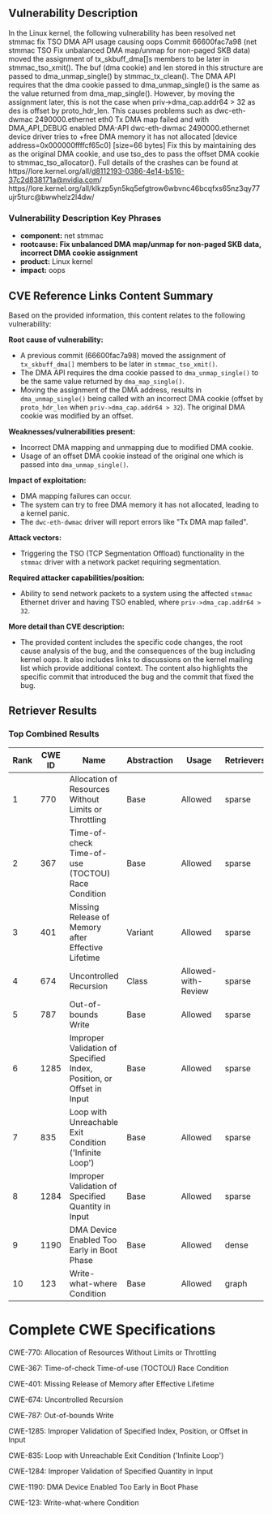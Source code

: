 ## Vulnerability Description
In the Linux kernel, the following vulnerability has been resolved net stmmac fix TSO DMA API usage causing oops Commit 66600fac7a98 (net stmmac TSO Fix unbalanced DMA map/unmap for non-paged SKB data) moved the assignment of tx_skbuff_dma[]s members to be later in stmmac_tso_xmit(). The buf (dma cookie) and len stored in this structure are passed to dma_unmap_single() by stmmac_tx_clean(). The DMA API requires that the dma cookie passed to dma_unmap_single() is the same as the value returned from dma_map_single(). However, by moving the assignment later, this is not the case when priv->dma_cap.addr64 > 32 as des is offset by proto_hdr_len. This causes problems such as dwc-eth-dwmac 2490000.ethernet eth0 Tx DMA map failed and with DMA_API_DEBUG enabled DMA-API dwc-eth-dwmac 2490000.ethernet device driver tries to +free DMA memory it has not allocated [device address=0x000000ffffcf65c0] [size=66 bytes] Fix this by maintaining des as the original DMA cookie, and use tso_des to pass the offset DMA cookie to stmmac_tso_allocator(). Full details of the crashes can be found at https//lore.kernel.org/all/d8112193-0386-4e14-b516-37c2d838171a@nvidia.com/ https//lore.kernel.org/all/klkzp5yn5kq5efgtrow6wbvnc46bcqfxs65nz3qy77ujr5turc@bwwhelz2l4dw/

### Vulnerability Description Key Phrases
- **component:** net stmmac
- **rootcause:** **Fix unbalanced DMA map/unmap for non-paged SKB data, incorrect DMA cookie assignment**
- **product:** Linux kernel
- **impact:** oops

## CVE Reference Links Content Summary
Based on the provided information, this content relates to the following vulnerability:

**Root cause of vulnerability:**
- A previous commit (66600fac7a98) moved the assignment of `tx_skbuff_dma[]` members to be later in `stmmac_tso_xmit()`.
- The DMA API requires the dma cookie passed to `dma_unmap_single()` to be the same value returned by `dma_map_single()`.
- Moving the assignment of the DMA address, results in `dma_unmap_single()` being called with an incorrect DMA cookie (offset by `proto_hdr_len` when `priv->dma_cap.addr64 > 32`). The original DMA cookie was modified by an offset.

**Weaknesses/vulnerabilities present:**
- Incorrect DMA mapping and unmapping due to modified DMA cookie.
- Usage of an offset DMA cookie instead of the original one which is passed into `dma_unmap_single()`.

**Impact of exploitation:**
- DMA mapping failures can occur.
- The system can try to free DMA memory it has not allocated, leading to a kernel panic.
- The `dwc-eth-dwmac` driver will report errors like "Tx DMA map failed".

**Attack vectors:**
- Triggering the TSO (TCP Segmentation Offload) functionality in the `stmmac` driver with a network packet requiring segmentation.

**Required attacker capabilities/position:**
- Ability to send network packets to a system using the affected `stmmac` Ethernet driver and having TSO enabled, where `priv->dma_cap.addr64 > 32`.

**More detail than CVE description:**
- The provided content includes the specific code changes, the root cause analysis of the bug, and the consequences of the bug including kernel oops. It also includes links to discussions on the kernel mailing list which provide additional context. The content also highlights the specific commit that introduced the bug and the commit that fixed the bug.

## Retriever Results

### Top Combined Results

| Rank | CWE ID | Name | Abstraction | Usage  | Retrievers | Individual Scores |
|------|--------|------|-------------|-------|------------|-------------------|
| 1 | 770 | Allocation of Resources Without Limits or Throttling | Base | Allowed | sparse | 0.973 |
| 2 | 367 | Time-of-check Time-of-use (TOCTOU) Race Condition | Base | Allowed | sparse | 0.850 |
| 3 | 401 | Missing Release of Memory after Effective Lifetime | Variant | Allowed | sparse | 0.850 |
| 4 | 674 | Uncontrolled Recursion | Class | Allowed-with-Review | sparse | 0.814 |
| 5 | 787 | Out-of-bounds Write | Base | Allowed | sparse | 0.812 |
| 6 | 1285 | Improper Validation of Specified Index, Position, or Offset in Input | Base | Allowed | sparse | 0.811 |
| 7 | 835 | Loop with Unreachable Exit Condition ('Infinite Loop') | Base | Allowed | sparse | 0.810 |
| 8 | 1284 | Improper Validation of Specified Quantity in Input | Base | Allowed | sparse | 0.777 |
| 9 | 1190 | DMA Device Enabled Too Early in Boot Phase | Base | Allowed | dense | 0.535 |
| 10 | 123 | Write-what-where Condition | Base | Allowed | graph | 0.002 |



# Complete CWE Specifications

CWE-770: Allocation of Resources Without Limits or Throttling

CWE-367: Time-of-check Time-of-use (TOCTOU) Race Condition

CWE-401: Missing Release of Memory after Effective Lifetime

CWE-674: Uncontrolled Recursion

CWE-787: Out-of-bounds Write

CWE-1285: Improper Validation of Specified Index, Position, or Offset in Input

CWE-835: Loop with Unreachable Exit Condition ('Infinite Loop')

CWE-1284: Improper Validation of Specified Quantity in Input

CWE-1190: DMA Device Enabled Too Early in Boot Phase

CWE-123: Write-what-where Condition
